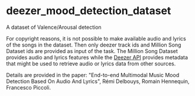 # deezer_mood_detection_dataset
A dataset of Valence/Arousal detection

For copyright reasons, it is not possible to make available audio and lyrics of the songs in the dataset. Then only deezer track ids and Million Song Dataset ids are provided as input of the task. The Million Song Dataset provides audio and lyrics features while the [Deezer API](https://developers.deezer.com/api) provides metadata that might be used to retrieve audio or lyrics data from other sources.

Details are provided in the paper: "End-to-end Multimodal Music Mood Detection Based On Audio And Lyrics", Rémi Delbouys, Romain Hennequin, Francesco Piccoli.
